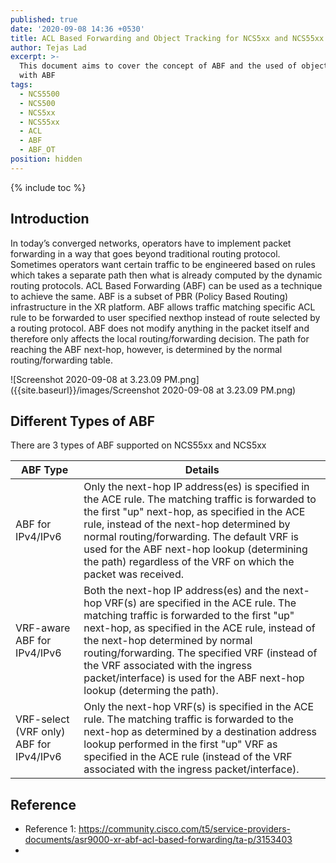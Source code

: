 ```yaml
---
published: true
date: '2020-09-08 14:36 +0530'
title: ACL Based Forwarding and Object Tracking for NCS5xx and NCS55xx
author: Tejas Lad
excerpt: >-
  This document aims to cover the concept of ABF and the used of object tracking
  with ABF
tags:
  - NCS5500
  - NCS500
  - NCS5xx
  - NCS55xx
  - ACL
  - ABF
  - ABF_OT
position: hidden
---
```

{% include toc %}

## Introduction

In today’s converged networks, operators have to implement packet forwarding in a way that goes beyond traditional routing protocol. Sometimes operators want certain traffic to be engineered based on rules which takes a separate path then what is already computed by the dynamic routing protocols. ACL Based Forwarding (ABF) can be used as a technique to achieve the same. ABF is a subset of PBR (Policy Based Routing) infrastructure in the XR platform. ABF allows traffic matching specific ACL rule to be forwarded to user specified nexthop instead of route selected by a routing protocol. ABF does not modify anything in the packet itself and therefore only affects the local routing/forwarding decision. The path for reaching the ABF next-hop, however, is determined by the normal routing/forwarding table.

![Screenshot 2020-09-08 at 3.23.09 PM.png]({{site.baseurl}}/images/Screenshot 2020-09-08 at 3.23.09 PM.png)

## Different Types of ABF

There are 3 types of ABF supported on NCS55xx and NCS5xx

| ABF Type                                | Details                                                                                                                                                                                                                                                                                                                                                                                                  |
|-----------------------------------------|----------------------------------------------------------------------------------------------------------------------------------------------------------------------------------------------------------------------------------------------------------------------------------------------------------------------------------------------------------------------------------------------------------|
| ABF for IPv4/IPv6                       | Only the next-hop IP address(es) is specified in the ACE rule.   The matching traffic is forwarded to the first "up" next-hop, as specified in the ACE rule,  instead of the next-hop determined by normal routing/forwarding.   The default VRF is used for the ABF next-hop lookup (determining the path) regardless of the VRF on which the  packet was received.                                     |
| VRF-aware ABF for IPv4/IPv6             | Both the next-hop IP address(es) and the next-hop VRF(s) are specified in the ACE rule.   The matching traffic is forwarded to the first "up" next-hop, as specified in the ACE rule,  instead of the next-hop determined by normal routing/forwarding.   The specified VRF (instead of the VRF associated with the ingress packet/interface) is used for the ABF next-hop  lookup (determing the path). |
| VRF-select (VRF only) ABF for IPv4/IPv6 | Only the next-hop VRF(s) is specified in the ACE rule.  The matching traffic is forwarded to the next-hop as  determined by a destination address lookup performed in the first "up" VRF as specified in the  ACE rule (instead of the VRF associated with the ingress packet/interface).                                                                                                                |



## Reference

  - Reference 1: https://community.cisco.com/t5/service-providers-documents/asr9000-xr-abf-acl-based-forwarding/ta-p/3153403
  - 


